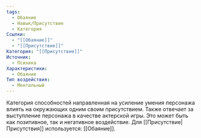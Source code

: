 ```yaml
---
tags:
  - Обаяние
  - Навык/Присутствие
  - Категория
Ссылки:
  - "[[Обаяние]]"
  - "[[Присутствие]]"
Категория: "[[Присутствие]]"
Источник:
  - Психика
Характеристики:
  - Обаяние
Тип воздействия:
  - Ментальный
---
```

Категория способностей направленная на усиление умения персонажа влиять на окружающих одним своим присутствием. Также отвечает за выступление персонажа в качестве актерской игры. Это может быть как позитивное, так и негативное воздействие. Для [[Присутствие|Присутствия]] используется: [[Обаяние]].